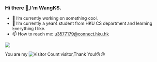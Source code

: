 ### Hi there 👋,I'm WangKS.

- 🔭 I’m currently working on something cool.
- 🌱 I’m currently a year4 student from HKU CS department and learning Everything I like.
- 📫 How to reach me: u3577179@connect.hku.hk


![](https://github-readme-stats.vercel.app/api?username=KobeWang-supreme&show_icons=true&theme=radical)

You are my ![Visitor Count](https://profile-counter.glitch.me/KobeWang-supreme/count.svg) visitor,Thank You!:kissing_heart::kissing_heart:



